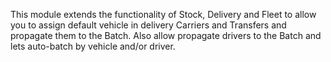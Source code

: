This module extends the functionality of Stock, Delivery and Fleet to allow you to assign default vehicle in delivery Carriers and Transfers and propagate them to the Batch. Also allow propagate drivers to the Batch and lets auto-batch by vehicle and/or driver.
